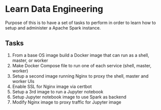 # Learn Data Engineering

Purpose of this is to have a set of tasks to perform in order to learn how to setup and administer a Apache Spark instance.

## Tasks

1. From a base OS image build a Docker image that can run as a shell, master, or worker
1. Make Docker Compose file to run one of each service (shell, master, worker)
1. Setup a second image running Nginx to proxy the shell, master and worker UIs
1. Enable SSL for Nginx image via certbot
1. Setup a 3rd image to run a Jupyter notebook
1. Setup Jupyter notebook image to use Spark as backend
1. Modify Nginx image to proxy traffic for Jupyter image
